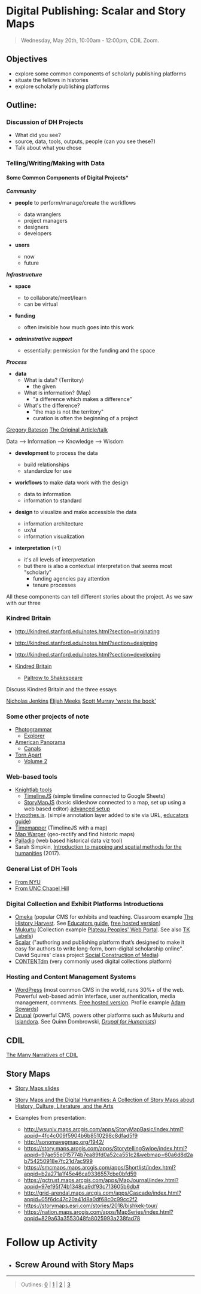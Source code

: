 # Digital Publishing: Scalar and Story Maps

> Wednesday, May 20th, 10:00am - 12:00pm, CDIL Zoom.

## Objectives

- explore some common components of scholarly publishing platforms
- situate the fellows in histories
- explore scholarly publishing platforms


## Outline: 

### Discussion of DH Projects

- What did you see? 
- source, data, tools, outputs, people (can you see these?)
- Talk about what you chose

### Telling/Writing/Making with Data

#### Some Common Components of Digital Projects*

***Community***

- **people** to perform/manage/create the workflows
    - data wranglers
    - project managers
    - designers
    - developers

- **users** 
    - now
    - future

***Infrastructure***

- **space**
    - to collaborate/meet/learn
    - can be virtual

- **funding**
    - often invisible how much goes into this work

- ***adminstrative support***
    - essentially: permission for the funding and the space

***Process***

- **data** 
    - What is data? (Territory)
        - the given
    - What is information? (Map)
        - "a difference which makes a difference" 
    - What's the difference?
        - "the map is not the territory"
        - curation is often the beginning of a project

[Gregory Bateson](https://www.informationphilosopher.com/solutions/scientists/bateson/)
[The Original Article/talk](https://www.informationphilosopher.com/solutions/scientists/bateson/Bateson_Difference.pdf)

Data --> Information --> Knowledge --> Wisdom

- **development** to process the data
    - build relationships
    - standardize for use

- **workflows** to make data work with the design
    - data to information
    - information to standard

- **design** to visualize and make accessible the data
    - information architecture
    - ux/ui
    - information visualization

- **interpretation** (+1)
    - it's all levels of interpretation
    - but there is also a contextual interpretation that seems most "scholarly"
        - funding agencies pay attention
        - tenure processes


All these components can tell different stories about the project. As we saw with our three 

### Kindred Britain

- http://kindred.stanford.edu/notes.html?section=originating
- http://kindred.stanford.edu/notes.html?section=designing
- http://kindred.stanford.edu/notes.html?section=developing

- [Kindred Britain](http://kindred.stanford.edu/#)
    - [Paltrow to Shakespeare](http://kindred.stanford.edu/#/path/full/none/none/I13754/I27325/)

Discuss Kindred Britain and the three essays

[Nicholas Jenkins](http://web.stanford.edu/~njenkins/)
[Elijah Meeks](https://twitter.com/Elijah_Meeks)
[Scott Murray 'wrote the book'](https://alignedleft.com/work/d3-book-2e)

### Some other projects of note

- [Photogrammar](http://photogrammar.yale.edu/)
    - [Explorer](http://photogrammar.yale.edu/labs/crossfilter/california/)
- [American Panorama](http://dsl.richmond.edu/panorama/)
    - [Canals](http://dsl.richmond.edu/panorama/canals/)
- [Torn Apart](http://xpmethod.plaintext.in/torn-apart/volume/1/)
    - [Volume 2](http://xpmethod.plaintext.in/torn-apart/volume/2/)


### Web-based tools
- [Knightlab tools](https://knightlab.northwestern.edu/projects/)
    - [TimelineJS](https://timeline.knightlab.com/) (simple timeline connected to Google Sheets)
    - [StoryMapJS](https://storymap.knightlab.com/) (basic slideshow connected to a map, set up using a web based editor) [advanced setup](https://storymap.knightlab.com/advanced/)
- [Hypothes.is](https://hypothes.is/). (simple annotation layer added to site via URL, [educators guide](https://hypothes.is/education/))
- [Timemapper](http://timemapper.okfnlabs.org/) (TimelineJS with a map)
- [Map Warper](http://mapwarper.net/) (geo-rectify and find historic maps)
- [Palladio](http://hdlab.stanford.edu/palladio/) (web based historical data viz tool)
- Sarah Simpkin, [Introduction to mapping and spatial methods for the humanities](https://ssimpkin.github.io/dhsite2017/) (2017).

### General List of DH Tools

- [From NYU](https://guides.nyu.edu/dighum/tools)
- [From UNC Chapel Hill](https://cdh.unc.edu/resources/tools/)

### Digital Collection and Exhibit Platforms Introductions
- [Omeka](https://omeka.org/) (popular CMS for exhibits and teaching. Classroom example [The History Harvest](http://historyharvest.unl.edu/). See [Educators guide](http://info.omeka.net/omeka-net-help/use-case-educators/), [free hosted version](http://www.omeka.net/))
- [Mukurtu](https://mukurtu.org/) (Collection example [Plateau Peoples'
Web Portal](https://plateauportal.libraries.wsu.edu/). See also [TK Labels](http://www.localcontexts.org/))
- [Scalar](http://scalar.usc.edu/scalar/) ("authoring and publishing platform that’s designed to make it easy for authors to write long-form, born-digital scholarship online". David Squires' class project [Social Construction of Media](http://scalar.usc.edu/works/cultures-of-social-media/index))
- [CONTENTdm](https://www.oclc.org/en/contentdm.html) (very commonly used digital collections platform)

### Hosting and Content Management Systems
- [WordPress](https://wordpress.org/) (most common CMS in the world, runs 30%+ of the web. Powerful web-based admin interface, user authentication, media management, comments. [Free hosted version](https://wordpress.com/). Profile example [Adam Sowards](http://adamsowards.net/))
- [Drupal](https://www.drupal.org/) (powerful CMS, powers other platforms such as Mukurtu and [Islandora](https://islandora.ca/). See Quinn Dombrowski, [*Drupal for Humanists*](http://drupal.forhumanists.org/))



## CDIL 

[The Many Narratives of CDIL](https://docs.google.com/presentation/d/1WEcmizXvF7KmffJ1g6dt2Z8o2bT6uTK98rToYXJT9Ek/edit?usp=sharing)

## Story Maps 
- [Story Maps slides](https://docs.google.com/presentation/d/19B5DZQox3AfG03Kz1400QpMIwDdQ9l0hWOHvz912K48/edit?usp=sharing)

- [Story Maps and the Digital Humanities: A Collection of Story Maps about History, Culture, Literature, and the Arts](https://collections.storymaps.esri.com/humanities/)

- Examples from presentation:
    - http://wsuniv.maps.arcgis.com/apps/StoryMapBasic/index.html?appid=4fc4c009f5904b6b8510298c8dfad5f9
    - http://sonomavegmap.org/1942/
    - https://story.maps.arcgis.com/apps/StorytellingSwipe/index.html?appid=97ae55e015774b7ea89fd0a52ca551c2&webmap=60a6d8d2ab754250918e7fc21d7ac999
    - https://smcmaps.maps.arcgis.com/apps/Shortlist/index.html?appid=b2a271a1f45e46ca9336557cbe0bfd59
    - https://gctrust.maps.arcgis.com/apps/MapJournal/index.html?appid=97ef95f74b1348ca9df93c713605b6db#
    - http://grid-arendal.maps.arcgis.com/apps/Cascade/index.html?appid=05f6dc47c20a41d8a0df68c0c99cc2f2
    - https://storymaps.esri.com/stories/2018/bishkek-tour/
    - https://nation.maps.arcgis.com/apps/MapSeries/index.html?appid=829a63a3553048fa8025993a238fad78

# Follow up Activity

- Screw Around with Story Maps
    - 




-----------------------

> Outlines: [0](day-0.md) | [1](day-1.md) | [2](day-2.md) | [3](day-3.md) 